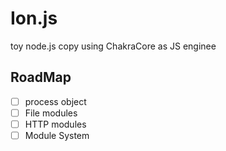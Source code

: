 # Ion.js

toy node.js copy using ChakraCore as JS enginee

## RoadMap
- [ ] process object
- [ ] File modules
- [ ] HTTP modules
- [ ] Module System